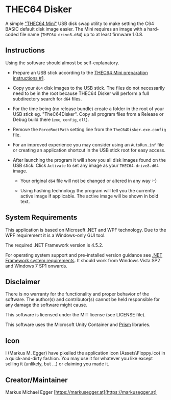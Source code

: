 # THEC64 Disker

A simple ["THEC64 Mini"](https://thec64.com) USB disk swap utility to make setting the C64 BASIC default disk image easier. The Mini requires an image with a hard-coded file name (`THEC64-drive8.d64`) up to at least firmware 1.0.8.

## Instructions
Using the software should almost be self-explanatory.

* Prepare an USB stick according to the [THEC64 Mini preparation instructions #1](https://thec64.com/loading-other-programs/).

* Copy your `d64` disk images to the USB stick. The files do not necessarily need to be in the root because THEC64 Disker will perform a full subdirectory search for `d64` files.

* For the time being (no release bundle) create a folder in the root of your USB stick eg. "TheC64Disker". Copy all program files from a Release or Debug build there (`exe`, `config`, `dll`).

* Remove the `ForceRootPath` setting line from the `TheC64Disker.exe.config` file.

* For an improved experience you may consider using an `AutoRun.inf` file or creating an application shortcut in the USB stick root for easy access.

* After launching the program it will show you all disk images found on the USB stick. Click `Activate` to set any image as your `THEC64-drive8.d64` image.

	* Your original `d64` file will not be changed or altered in any way :-)

	* Using hashing technology the program will tell you the currently active image if applicable. The active image will be shown in bold text.

## System Requirements

This application is based on Microsoft .NET and WPF technology. Due to the WPF requirement it is a Windows-only GUI tool.

The required .NET Framework version is 4.5.2.

For operating system support and pre-installed version guidance see [.NET Framework system requirements](https://docs.microsoft.com/en-us/dotnet/framework/get-started/system-requirements). It should work from Windows Vista SP2 and Windows 7 SP1 onwards.

## Disclaimer
There is no warranty for the functionality and proper behavior of the software. The author(s) and contributor(s) cannot be held responsible for any damage the software might cause.

This software is licensed under the MIT license (see LICENSE file).

This software uses the Microsoft Unity Container and [Prism](http://prismlibrary.com) libraries.

## Icon
I (Markus M. Egger) have pixelled the application icon (Assets\Floppy.ico) in a quick-and-dirty fashion. You may use it for whatever you like except selling it (unlikely, but ...) or claiming you made it.

## Creator/Maintainer

Markus Michael Egger [https://markusegger.at](https://markusegger.at)
